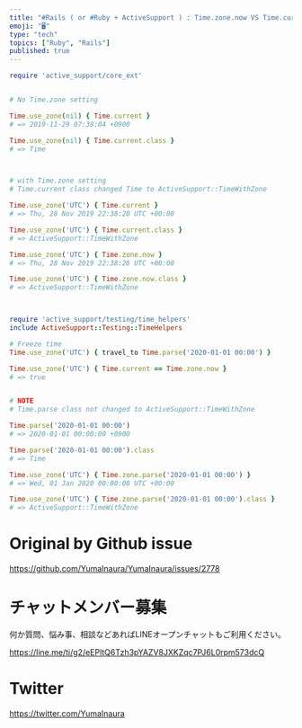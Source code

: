 ```yaml
---
title: "#Rails ( or #Ruby + ActiveSupport ) : Time.zone.now VS Time.current wh"
emoji: "🖥"
type: "tech"
topics: ["Ruby", "Rails"]
published: true
---
```


```rb
require 'active_support/core_ext'


# No Time.zone setting

Time.use_zone(nil) { Time.current }
# => 2019-11-29 07:38:04 +0900

Time.use_zone(nil) { Time.current.class }
# => Time



# with Time.zone setting
# Time.current class changed Time to ActiveSupport::TimeWithZone

Time.use_zone('UTC') { Time.current }
# => Thu, 28 Nov 2019 22:38:20 UTC +00:00

Time.use_zone('UTC') { Time.current.class }
# => ActiveSupport::TimeWithZone

Time.use_zone('UTC') { Time.zone.now }
# => Thu, 28 Nov 2019 22:38:26 UTC +00:00

Time.use_zone('UTC') { Time.zone.now.class }
# => ActiveSupport::TimeWithZone



require 'active_support/testing/time_helpers'
include ActiveSupport::Testing::TimeHelpers

# Freeze time
Time.use_zone('UTC') { travel_to Time.parse('2020-01-01 00:00') }

Time.use_zone('UTC') { Time.current == Time.zone.now }
# => true


# NOTE
# Time.parse class not changed to ActiveSupport::TimeWithZone

Time.parse('2020-01-01 00:00')
# => 2020-01-01 00:00:00 +0900

Time.parse('2020-01-01 00:00').class
# => Time

Time.use_zone('UTC') { Time.zone.parse('2020-01-01 00:00') }
# => Wed, 01 Jan 2020 00:00:00 UTC +00:00

Time.use_zone('UTC') { Time.zone.parse('2020-01-01 00:00').class }
# => ActiveSupport::TimeWithZone

```

# Original by Github issue

https://github.com/YumaInaura/YumaInaura/issues/2778








<!-- Update From Qiita API -->

# チャットメンバー募集


何か質問、悩み事、相談などあればLINEオープンチャットもご利用ください。

https://line.me/ti/g2/eEPltQ6Tzh3pYAZV8JXKZqc7PJ6L0rpm573dcQ





# Twitter


https://twitter.com/YumaInaura


<!-- Update From Qiita API -->



